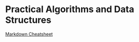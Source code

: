 # Practical Algorithms and Data Structures

[Markdown Cheatsheet](https://github.com/adam-p/markdown-here/wiki/Markdown-Cheatsheet)
